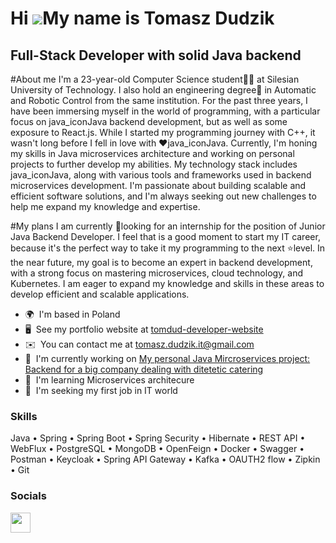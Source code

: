 Hi ![](https://user-images.githubusercontent.com/18350557/176309783-0785949b-9127-417c-8b55-ab5a4333674e.gif)My name is Tomasz Dudzik
=====================================================================================================================================

Full-Stack Developer with solid Java backend
--------------------------------------------

#About me
I'm a 23-year-old Computer Science student👨‍🎓 at Silesian University of Technology. I also hold an engineering degree📜 in Automatic and Robotic Control from the same institution. For the past three years, I have been immersing myself in the world of programming, with a particular focus on java_iconJava backend development, but as well as some exposure to React.js. While I started my programming journey with C++, it wasn't long before I fell in love with ❤️java_iconJava. Currently, I'm honing my skills in Java microservices architecture and working on personal projects to further develop my abilities. My technology stack includes java_iconJava, along with various tools and frameworks used in backend microservices development. I'm passionate about building scalable and efficient software solutions, and I'm always seeking out new challenges to help me expand my knowledge and expertise.

#My plans
I am currently 🔎looking for an internship for the position of Junior Java Backend Developer. I feel that is a good moment to start my IT career, because it's the perfect way to take it my programming to the next ⭐level. In the near future, my goal is to become an expert in backend development, with a strong focus on mastering microservices, cloud technology, and Kubernetes. I am eager to expand my knowledge and skills in these areas to develop efficient and scalable applications.

* 🌍  I'm based in Poland
* 🖥️  See my portfolio website at [tomdud-developer-website](https://tomdud-developer.github.io/portfolio-website/)
* ✉️  You can contact me at [tomasz.dudzik.it@gmail.com](mailto:tomasz.dudzik.it@gmail.com)
* 🚀  I'm currently working on [My personal Java Mircroservices project: Backend for a big company dealing with ditetetic catering](http://github.com/tomdud-developer/OurKitchenYourHealth)
* 🧠  I'm learning Microservices architecure
* 🤝  I'm seeking my first job in IT world

### Skills
Java
• Spring
• Spring Boot
• Spring Security
• Hibernate
• REST API
• WebFlux
• PostgreSQL
• MongoDB
• OpenFeign
• Docker
• Swagger
• Postman
• Keycloak
• Spring API Gateway
• Kafka
• OAUTH2 flow
• Zipkin
• Git

### Socials

<p align="left"> <a href="https://www.github.com/tomdud-developer" target="_blank" rel="noreferrer"><img src="https://raw.githubusercontent.com/danielcranney/readme-generator/main/public/icons/socials/github.svg" width="32" height="32" /></a></p>
